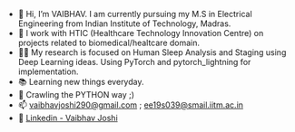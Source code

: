 - 👋 Hi, I’m VAIBHAV. I am currently pursuing my M.S in Electrical Engineering from Indian Institute of Technology, Madras.
- 👀 I work with HTIC (Healthcare Technology Innovation Centre) on projects related to biomedical/healtcare domain.
- 👨‍🎓 My research is focused on Human Sleep Analysis and Staging using Deep Learning ideas. Using PyTorch and pytorch_lightning for implementation.
- 📚 Learning new things everyday.
- 🌱 Crawling the PYTHON way ;)
- 📫 vaibhavjoshi290@gmail.com ; ee19s039@smail.iitm.ac.in
- :link: [Linkedin - Vaibhav Joshi](https://www.linkedin.com/in/vaibhav-joshi-ee/)
<!---
VAIBHAV2900/VAIBHAV2900 is a ✨ special ✨ repository because its `README.md` (this file) appears on your GitHub profile.
You can click the Preview link to take a look at your changes.
--->
